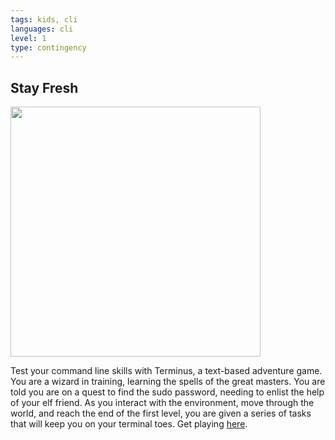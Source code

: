 ```yaml
---
tags: kids, cli
languages: cli
level: 1
type: contingency
---
```


## Stay Fresh
<img src="https://s3.amazonaws.com/after-school-assets/terminus" style="width:400px;">

Test your command line skills with Terminus, a text-based adventure game. You are a wizard in training, learning the spells of the great masters. You are told you are on a quest to find the sudo password, needing to enlist the help of your elf friend. As you interact with the environment, move through the world, and reach the end of the first level, you are given a series of tasks that will keep you on your terminal toes. Get playing [here](http://www.mprat.org/Terminus/).

